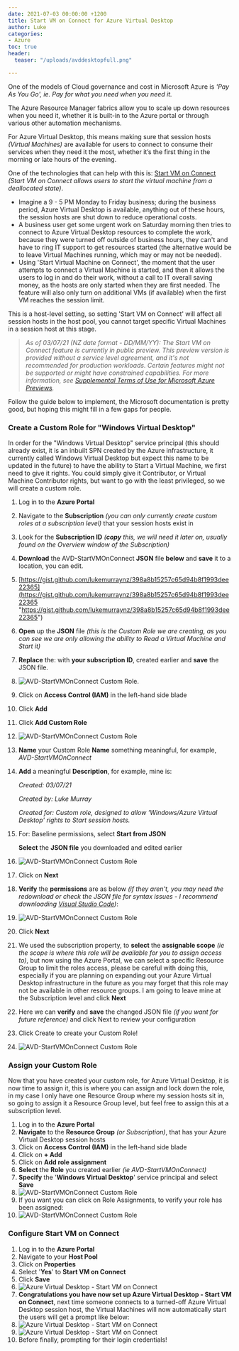 ```yaml
---
date: 2021-07-03 00:00:00 +1200
title: Start VM on Connect for Azure Virtual Desktop
author: Luke
categories:
- Azure
toc: true
header:
  teaser: "/uploads/avddesktopfull.png"

---
```

One of the models of Cloud governance and cost in Microsoft Azure is _'Pay As You Go', ie. Pay for what you need when you need it._

The Azure Resource Manager fabrics allow you to scale up down resources when you need it, whether it is built-in to the Azure portal or through various other automation mechanisms.

For Azure Virtual Desktop, this means making sure that session hosts _(Virtual Machines)_ are available for users to connect to consume their services when they need it the most, whether it’s the first thing in the morning or late hours of the evening.

One of the technologies that can help with this is: [Start VM on Connect ](https://docs.microsoft.com/en-us/azure/virtual-desktop/start-virtual-machine-connect "Start VM On Connect")_(Start VM on Connect allows users to start the virtual machine from a deallocated state)_.

* Imagine a 9 - 5 PM Monday to Friday business; during the business period, Azure Virtual Desktop is available, anything out of these hours, the session hosts are shut down to reduce operational costs.
* A business user get some urgent work on Saturday morning then tries to connect to Azure Virtual Desktop resources to complete the work, because they were turned off outside of business hours, they can't and have to ring IT support to get resources started (the alternative would be to leave Virtual Machines running, which may or may not be needed).
* Using 'Start Virtual Machine on Connect', the moment that the user attempts to connect a Virtual Machine is started, and then it allows the users to log in and do their work, without a call to IT overall saving money, as the hosts are only started when they are first needed. The feature will also only turn on additional VMs (if available) when the first VM reaches the session limit.

This is a host-level setting, so setting 'Start VM on Connect' will affect all session hosts in the host pool, you cannot target specific Virtual Machines in a session host at this stage.

> _As of 03/07/21 (NZ date format - DD/MM/YY): The Start VM on Connect feature is currently in public preview. This preview version is provided without a service level agreement, and it's not recommended for production workloads. Certain features might not be supported or might have constrained capabilities. For more information, see_ [_Supplemental Terms of Use for Microsoft Azure Previews_](https://azure.microsoft.com/support/legal/preview-supplemental-terms/)_._

Follow the guide below to implement, the Microsoft documentation is pretty good, but hoping this might fill in a few gaps for people.

### Create a Custom Role for "Windows Virtual Desktop"

In order for the "Windows Virtual Desktop" service principal (this should already exist, it is an inbuilt SPN created by the Azure infrastructure, it currently called Windows Virtual Desktop but expect this name to be updated in the future) to have the ability to Start a Virtual Machine, we first need to give it rights. You could simply give it Contributor, or Virtual Machine Contributor rights, but want to go with the least privileged, so we will create a custom role.

 1. Log in to the **Azure Portal**
 2. Navigate to the **Subscription** _(you can only currently create custom roles at a subscription level)_ that your session hosts exist in
 3. Look for the **Subscription ID** _(**copy** this, we will need it later on, usually found on the Overview window of the Subscription)_
 4. **Download** the AVD-StartVMOnConnect **JSON** file **below** and **save** it to a location, you can edit.
 5. [https://gist.github.com/lukemurraynz/398a8b15257c65d94b8f1993dee22365](https://gist.github.com/lukemurraynz/398a8b15257c65d94b8f1993dee22365 "https://gist.github.com/lukemurraynz/398a8b15257c65d94b8f1993dee22365")
 6. **Open** up the **JSON** file _(this is the Custom Role we are creating, as you can see we are only allowing the ability to Read a Virtual Machine and Start it)_
 7. **Replace** the: **<SubscriptionID>** with **your subscription ID**, created earlier and **save** the JSON file.
 8. ![AVD-StartVMOnConnect Custom Role](/uploads/customrolejson_subscriptionid.png "AVD-StartVMOnConnect Custom Role").
 9. Click on **Access Control (IAM)** in the left-hand side blade
10. Click **Add**
11. Click **Add Custom Role**
12. ![AVD-StartVMOnConnect Custom Role](/uploads/azureportal_iam_customrole.png "AVD-StartVMOnConnect Custom Role")
13. **Name** your Custom Role **Name** something meaningful, for example, _AVD-StartVMOnConnect_
14. **Add** a meaningful **Description**, for example, mine is:

    _Created: 03/07/21_

    _Created by: Luke Murray_

    _Created for: Custom role, designed to allow 'Windows/Azure Virtual Desktop' rights to Start session hosts._
15. For: Baseline permissions, select **Start from JSON**

    **Select** the **JSON file** you downloaded and edited earlier
16. ![AVD-StartVMOnConnect Custom Role](/uploads/azureportal_iam_customrole_create.png "AVD-StartVMOnConnect Custom Role")
17. Click on **Next**
18. **Verify** the **permissions** are as below _(if they aren't, you may need the redownload or check the JSON file for syntax issues - I recommend downloading_ [_Visual Studio Code_](https://code.visualstudio.com/ "Visual Studio Code")_)_:
19. ![AVD-StartVMOnConnect Custom Role](/uploads/azureportal_iam_customrole_permissions.png "AVD-StartVMOnConnect Custom Role")
20. Click **Next**
21. We used the subscription property, to **select** the **assignable scope** _(ie the scope is where this role will be available for you to assign access to)_, but now using the Azure Portal, we can select a specific Resource Group to limit the roles access, please be careful with doing this, especially if you are planning on expanding out your Azure Virtual Desktop infrastructure in the future as you may forget that this role may not be available in other resource groups. I am going to leave mine at the Subscription level and click **Next**
22. Here we can **verify** and **save** the changed JSON file _(if you want for future reference)_ and click Next to review your configuration
23. Click Create to create your Custom Role!
24. ![AVD-StartVMOnConnect Custom Role](/uploads/azureportal_iam_customrole_reviewcreate.png "AVD-StartVMOnConnect Custom Role")

### Assign your Custom Role

Now that you have created your custom role, for Azure Virtual Desktop, it is now time to assign it, this is where you can assign and lock down the role, in my case I only have one Resource Group where my session hosts sit in, so going to assign it a Resource Group level, but feel free to assign this at a subscription level.

 1. Log in to the **Azure Portal**
 2. **Navigate** to the **Resource Group** _(or Subscription)_, that has your Azure Virtual Desktop session hosts
 3. Click on **Access Control (IAM)** in the left-hand side blade
 4. Click on **+ Add**
 5. Click on **Add role assignment**
 6. **Select** the **Role** you created earlier _(ie AVD-StartVMOnConnect)_
 7. **Specify** the '**Windows Virtual Desktop**' service principal and select **Save**
 8. ![AVD-StartVMOnConnect Custom Role](/uploads/azureportal_addroleassignment.png "AVD-StartVMOnConnect Custom Role")
 9. If you want you can click on Role Assignments, to verify your role has been assigned:
10. ![AVD-StartVMOnConnect Custom Role](/uploads/azureportal_assignedrolecheck.png "AVD-StartVMOnConnect Custom Role")

### Configure Start VM on Connect

 1. Log in to the **Azure Portal**
 2. Navigate to your **Host Pool**
 3. Click on **Properties**
 4. Select '**Yes**' to **Start VM on Connect**
 5. Click **Save**
 6. ![Azure Virtual Desktop - Start VM on Connect](/uploads/azureportal_startvmonconnect.png "Azure Virtual Desktop - Start VM on Connect")
 7. **Congratulations you have now set up Azure Virtual Desktop - Start VM on Connect**, next time someone connects to a turned-off Azure Virtual Desktop session host, the Virtual Machines will now automatically start the users will get a prompt like below:
 8. ![Azure Virtual Desktop - Start VM on Connect](/uploads/avd_startvmconnectprogress1.png "Azure Virtual Desktop - Start VM on Connect")
 9. ![Azure Virtual Desktop - Start VM on Connect](/uploads/avd_startvmconnectprogress2.png "Azure Virtual Desktop - Start VM on Connect")
10. Before finally, prompting for their login credentials!